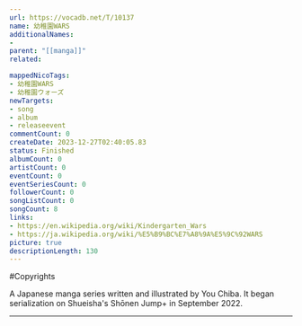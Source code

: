 ```yaml
---
url: https://vocadb.net/T/10137
name: 幼稚園WARS
additionalNames: 
- 
parent: "[[manga]]"
related:

mappedNicoTags:
- 幼稚園WARS
- 幼稚園ウォーズ
newTargets:
- song
- album
- releaseevent
commentCount: 0
createDate: 2023-12-27T02:40:05.83
status: Finished
albumCount: 0
artistCount: 0
eventCount: 0
eventSeriesCount: 0
followerCount: 0
songListCount: 0
songCount: 8
links: 
- https://en.wikipedia.org/wiki/Kindergarten_Wars
- https://ja.wikipedia.org/wiki/%E5%B9%BC%E7%A8%9A%E5%9C%92WARS
picture: true
descriptionLength: 130
---
```


#Copyrights

A Japanese manga series written and illustrated by You Chiba.
It began serialization on Shueisha's Shōnen Jump+ in September 2022.

---

